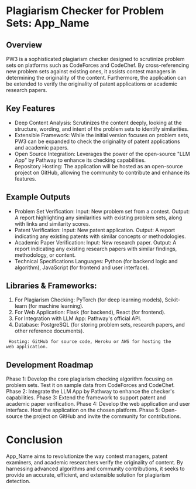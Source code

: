 # Plagiarism Checker for Problem Sets: App_Name

## Overview
PW3 is a sophisticated plagiarism checker designed to scrutinize problem sets on platforms such as CodeForces and CodeChef. By cross-referencing new problem sets against existing ones, it assists contest managers in determining the originality of the content. Furthermore, the application can be extended to verify the originality of patent applications or academic research papers.

## Key Features

+ Deep Content Analysis: Scrutinizes the content deeply, looking at the structure, wording, and intent of the problem sets to identify similarities.
+ Extensible Framework: While the initial version focuses on problem sets, PW3 can be expanded to check the originality of patent applications and academic papers.
+ Open Source Integration: Leverages the power of the open-source "LLM App" by Pathway to enhance its checking capabilities.
+ Repository Hosting: The application will be hosted as an open-source project on GitHub, allowing the community to contribute and enhance its features.

## Example Outputs
+ Problem Set Verification:
Input: New problem set from a contest.
Output: A report highlighting any similarities with existing problem sets, along with links and similarity scores.
+ Patent Verification:
Input: New patent application.
Output: A report indicating any existing patents with similar concepts or methodologies.
+ Academic Paper Verification:
Input: New research paper.
Output: A report indicating any existing research papers with similar findings, methodology, or content.
+ Technical Specifications
Languages: Python (for backend logic and algorithm), JavaScript (for frontend and user interface).

## Libraries & Frameworks:

1. For Plagiarism Checking: PyTorch (for deep learning models), Scikit-learn (for machine learning).
2. For Web Application: Flask (for backend), React (for frontend).
3. For Integration with LLM App: Pathway's official API.
4. Database: PostgreSQL (for storing problem sets, research papers, and other reference documents).

<code> Hosting: GitHub for source code, Heroku or AWS for hosting the web application. </code>

## Development Roadmap

Phase 1: Develop the core plagiarism checking algorithm focusing on problem sets. Test it on sample data from CodeForces and CodeChef.
Phase 2: Integrate the LLM App by Pathway to enhance the checker's capabilities.
Phase 3: Extend the framework to support patent and academic paper verification.
Phase 4: Develop the web application and user interface. Host the application on the chosen platform.
Phase 5: Open-source the project on GitHub and invite the community for contributions.

# Conclusion
App_Name aims to revolutionize the way contest managers, patent examiners, and academic researchers verify the originality of content. By harnessing advanced algorithms and community contributions, it seeks to provide an accurate, efficient, and extensible solution for plagiarism detection.
